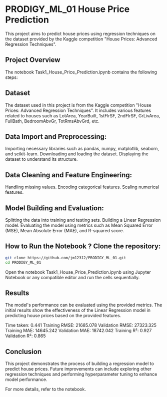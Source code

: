 # PRODIGY_ML_01 House Price Prediction
This project aims to predict house prices using regression techniques on the dataset provided by the Kaggle competition "House Prices: Advanced Regression Techniques".

## Project Overview
The notebook Task1_House_Price_Prediction.ipynb contains the following steps:

## Dataset
The dataset used in this project is from the Kaggle competition "House Prices: Advanced Regression Techniques". It includes various features related to houses such as LotArea, YearBuilt, 1stFlrSF, 2ndFlrSF, GrLivArea, FullBath, BedroomAbvGr, TotRmsAbvGrd, etc.

## Data Import and Preprocessing:
Importing necessary libraries such as pandas, numpy, matplotlib, seaborn, and scikit-learn.
Downloading and loading the dataset.
Displaying the dataset to understand its structure.

## Data Cleaning and Feature Engineering:
Handling missing values.
Encoding categorical features.
Scaling numerical features.

## Model Building and Evaluation:
Splitting the data into training and testing sets.
Building a Linear Regression model.
Evaluating the model using metrics such as Mean Squared Error (MSE), Mean Absolute Error (MAE), and R-squared score.



## How to Run the Notebook ? Clone the repository:
```bash
git clone https://github.com/jm12312/PRODIGY_ML_01.git
cd PRODIGY_ML_01
```

Open the notebook Task1_House_Price_Prediction.ipynb using Jupyter Notebook or any compatible editor and run the cells sequentially.


## Results
The model's performance can be evaluated using the provided metrics. The initial results show the effectiveness of the Linear Regression model in predicting house prices based on the provided features.

Time taken: 0.441
Training RMSE: 21685.078
Validation RMSE: 27323.325
Training MAE: 14645.242
Validation MAE: 18742.042 
Training R²: 0.927
Validation R²: 0.865

## Conclusion
This project demonstrates the process of building a regression model to predict house prices. Future improvements can include exploring other regression techniques and performing hyperparameter tuning to enhance model performance.

For more details, refer to the notebook.
